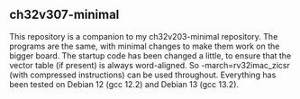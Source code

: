 ## ch32v307-minimal

This repository is a companion to my ch32v203-minimal repository. The programs are the same, with minimal changes to make them work on the bigger board. The startup code has been changed
a little, to ensure that the vector table (if present) is always word-aligned. So -march=rv32imac_zicsr (with compressed instructions) can be used throughout. Everything has been tested on
Debian 12 (gcc 12.2) and Debian 13 (gcc 13.2).
